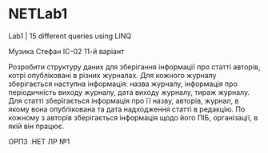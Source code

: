 # NETLab1

Lab1 | 15 different queries using LINQ

Музика Стефан
ІС-02
11-й варіант

Розробити структуру даних для зберігання інформації про статті авторів, котрі опубліковані в різних журналах. 
Для кожного журналу зберігається наступна інформація: назва журналу, інформація про періодичність виходу журналу, 
дата виходу журналу, тираж журналу. Для статті зберігається інформація про її назву, авторів, журнал, 
в якому вона опублікована та дата надходження статті в редакцію. По кожному з авторів зберігається інформація 
щодо його ПІБ, організації, в якій він працює.

ОРПЗ .НЕТ ЛР №1
